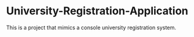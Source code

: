 # University-Registration-Application
This is a project that mimics a console university registration system. 
